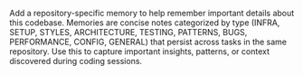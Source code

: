 Add a repository-specific memory to help remember important details about this codebase. Memories are concise notes categorized by type (INFRA, SETUP, STYLES, ARCHITECTURE, TESTING, PATTERNS, BUGS, PERFORMANCE, CONFIG, GENERAL) that persist across tasks in the same repository. Use this to capture important insights, patterns, or context discovered during coding sessions.